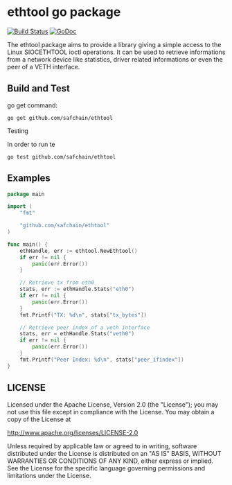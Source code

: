 # ethtool go package #

[![Build Status](https://travis-ci.org/safchain/ethtool.png?branch=master)](https://travis-ci.org/safchain/ethtool)
[![GoDoc](https://godoc.org/github.com/safchain/ethtool?status.svg)](https://godoc.org/github.com/safchain/ethtool)

The ethtool package aims to provide a library giving a simple access to the Linux SIOCETHTOOL ioctl operations. It can be used to retrieve informations from a network device like statistics, driver related informations or even the peer of a VETH interface.

## Build and Test ##

go get command:

    go get github.com/safchain/ethtool

Testing

In order to run te

    go test github.com/safchain/ethtool

## Examples ##

```go
package main

import (
	"fmt"

	"github.com/safchain/ethtool"
)

func main() {
	ethHandle, err := ethtool.NewEthtool()
	if err != nil {
		panic(err.Error())
	}

	// Retrieve tx from eth0
	stats, err := ethHandle.Stats("eth0")
	if err != nil {
		panic(err.Error())
	}
	fmt.Printf("TX: %d\n", stats["tx_bytes"])

	// Retrieve peer index of a veth interface
	stats, err = ethHandle.Stats("veth0")
	if err != nil {
		panic(err.Error())
	}
	fmt.Printf("Peer Index: %d\n", stats["peer_ifindex"])
}
```

## LICENSE ##

Licensed under the Apache License, Version 2.0 (the "License"); you may not use this file except in compliance with the License. You may obtain a copy of the License at

http://www.apache.org/licenses/LICENSE-2.0

Unless required by applicable law or agreed to in writing, software distributed under the License is distributed on an "AS IS" BASIS, WITHOUT WARRANTIES OR CONDITIONS OF ANY KIND, either express or implied. See the License for the specific language governing permissions and limitations under the License.
